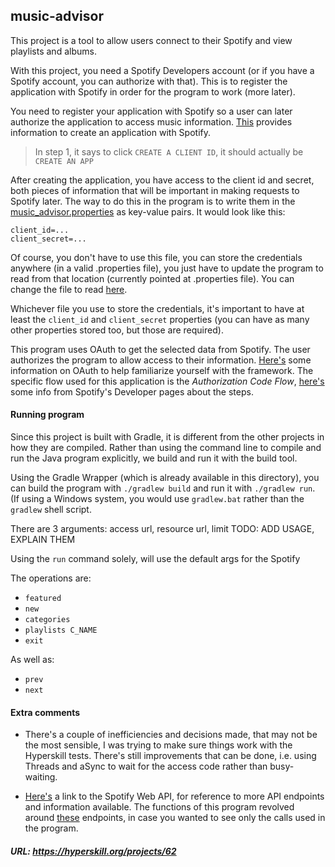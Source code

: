 ## music-advisor

This project is a tool to allow users connect to their Spotify and view playlists and albums.

With this project, you need a Spotify Developers account (or if you have a Spotify account, you can authorize with that).
This is to register the application with Spotify in order for the program to work (more later).

You need to register your application with Spotify so a user can later authorize the application to access music information. 
[This](https://developer.spotify.com/documentation/general/guides/app-settings/) provides information to create an application with Spotify.
> In step 1, it says to click `CREATE A CLIENT ID`, it should actually be `CREATE AN APP`

After creating the application, you have access to the client id and secret, both pieces of information that will be important in making requests to Spotify later.
The way to do this in the program is to write them in the [music_advisor.properties](music-advisor/src/main/resources/music_advisor.properties) as key-value pairs.
It would look like this:
```
client_id=...
client_secret=...
```

Of course, you don't have to use this file, you can store the credentials anywhere (in a valid .properties file), you just have to update the program to read from that location (currently pointed at .properties file). You can change the file to read [here](music-advisor/src/main/java/Runner.java#L103).

Whichever file you use to store the credentials, it's important to have at least the `client_id` and `client_secret` properties (you can have as many other properties stored too, but those are required).

This program uses OAuth to get the selected data from Spotify. The user authorizes the program to allow access to their information. [Here's](https://www.digitalocean.com/community/tutorials/an-introduction-to-oauth-2) some information on OAuth to help familiarize yourself with the framework.
The specific flow used for this application is the _Authorization Code Flow_, [here's](https://developer.spotify.com/documentation/general/guides/authorization-guide/#authorization-code-flow) some info from Spotify's Developer pages about the steps.

#### Running program

Since this project is built with Gradle, it is different from the other projects in how they are compiled.
Rather than using the command line to compile and run the Java program explicitly, we build and run it with the build tool.

Using the Gradle Wrapper (which is already available in this directory), you can build the program with `./gradlew build` and run it with `./gradlew run`. (If using a Windows system, you would use `gradlew.bat` rather than the `gradlew` shell script.

There are 3 arguments: access url, resource url, limit
TODO: ADD USAGE, EXPLAIN THEM

Using the `run` command solely, will use the default args for the Spotify

The operations are: 
- `featured`
- `new`
- `categories`
- `playlists C_NAME`
- `exit`

As well as:
- `prev`
- `next`

#### Extra comments
- There's a couple of inefficiencies and decisions made, that may not be the most sensible, I was trying to make sure things work with the Hyperskill tests.
There's still improvements that can be done, i.e. using Threads and aSync to wait for the access code rather than busy-waiting.

- [Here's](https://developer.spotify.com/documentation/web-api/) a link to the Spotify Web API, for reference to more API endpoints and information available. The functions of this program revolved around [these](https://developer.spotify.com/documentation/web-api/reference/browse/) endpoints, in case you wanted to see only the calls used in the program.

##### URL: https://hyperskill.org/projects/62
